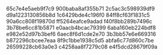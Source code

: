 65c7e4e5aeb9f7c9
900baba8af355b71
2c5ac3c598939df9
d9a1223130856b8d
1c6429bde4c196f0
84ff8cf63f1831c5
90a6cc808f19870d
ff5264eafce9adad
f40f8bb289b7496c
3b78be6cc81b5871
e0aacb4bcac79399
6aba160eb224bdf8
e982e52d97b3bef6
6aec8f6d1cde2e70
3b3bb57e6e669316
b872296cbcee7eaa
8f9c1bbe1938c5d5
abfa6c77d860c7be
26599228cb63a0e3
c4258aa8f7279c08
e4f5dcd28679f09a

